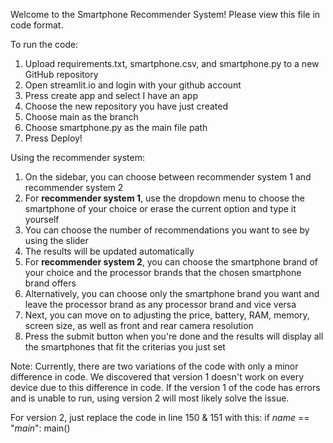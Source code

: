 Welcome to the Smartphone Recommender System! 
Please view this file in code format.

To run the code:
1. Upload requirements.txt, smartphone.csv, and smartphone.py to a new GitHub repository
2. Open streamlit.io and login with your github account
3. Press create app and select I have an app
4. Choose the new repository you have just created
5. Choose main as the branch
6. Choose smartphone.py as the main file path
7. Press Deploy!

Using the recommender system:
1. On the sidebar, you can choose between recommender system 1 and recommender system 2
2. For **recommender system 1**, use the dropdown menu to choose the smartphone of your choice or erase the current option and type it yourself
3. You can choose the number of recommendations you want to see by using the slider
4. The results will be updated automatically
5. For **recommender system 2**, you can choose the smartphone brand of your choice and the processor brands that the chosen smartphone brand offers
6. Alternatively, you can choose only the smartphone brand you want and leave the processor brand as any processor brand and vice versa
7. Next, you can move on to adjusting the price, battery, RAM, memory, screen size, as well as front and rear camera resolution
8. Press the submit button when you're done and the results will display all the smartphones that fit the criterias you just set

Note:
Currently, there are two variations of the code with only a minor difference in code. 
We discovered that version 1 doesn't work on every device due to this difference in code. 
If the version 1 of the code has errors and is unable to run, using version 2 will most likely solve the issue.

For version 2, just replace the code in line 150 & 151 with this:
if _name_ == "_main_":
    main()
